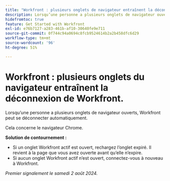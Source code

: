 ```yaml
---
title: "Workfront : plusieurs onglets de navigateur entraînent la déconnexion de Workfront"
description: Lorsqu’une personne a plusieurs onglets de navigateur ouverts, Workfront peut se déconnecter automatiquement.
hidefromtoc: true
feature: Get Started with Workfront
exl-id: e76b7127-a283-461b-af10-30640fe9e711
source-git-commit: 0f744c94a0694c8fcb9524614b2a2b458dfc6d29
workflow-type: tm+mt
source-wordcount: '96'
ht-degree: 51%

---
```


# Workfront : plusieurs onglets du navigateur entraînent la déconnexion de Workfront.

<!--Valid issue, won't fix. will be fixed by -->

Lorsqu’une personne a plusieurs onglets de navigateur ouverts, Workfront peut se déconnecter automatiquement.

Cela concerne le navigateur Chrome.

**Solution de contournement :**

* Si un onglet Workfront actif est ouvert, rechargez l’onglet expiré. Il revient à la page que vous avez ouverte avant qu’elle n’expire.
* Si aucun onglet Workfront actif n’est ouvert, connectez-vous à nouveau à Workfront.

_Premier signalement le samedi 2 août 2024._
